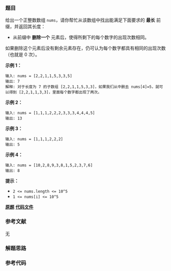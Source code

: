 ### 题目
给出一个正整数数组 `nums`，请你帮忙从该数组中找出能满足下面要求的 **最长** 前缀，并返回其长度：

  * 从前缀中 **删除一个** 元素后，使得所剩下的每个数字的出现次数相同。

如果删除这个元素后没有剩余元素存在，仍可认为每个数字都具有相同的出现次数（也就是 0 次）。



**示例 1：**

    
    
    输入: nums = [2,2,1,1,5,3,3,5]
    输出: 7
    解释: 对于长度为 7 的子数组 [2,2,1,1,5,3,3]，如果我们从中删去 nums[4]=5，就可以得到 [2,2,1,1,3,3]，里面每个数字都出现了两次。
    

**示例 2：**

    
    
    输入: nums = [1,1,1,2,2,2,3,3,3,4,4,4,5]
    输出: 13
    

**示例 3：**

    
    
    输入: nums = [1,1,1,2,2,2]
    输出: 5
    

**示例 4：**

    
    
    输入: nums = [10,2,8,9,3,8,1,5,2,3,7,6]
    输出: 8
    



**提示：**

  * `2 <= nums.length <= 10^5`
  * `1 <= nums[i] <= 10^5`

 **[原题](https://leetcode-cn.com/problems/maximum-equal-frequency/)**    **[代码文件]()**


### 参考文献
无

### 解题思路




### 参考代码

```go


```




